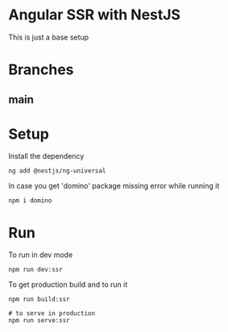 # Angular SSR with NestJS

This is just a base setup

# Branches
## main

# Setup
Install the dependency  
```
ng add @nestjs/ng-universal
```
In case you get 'domino' package missing error while running it
```
npm i domino
```

# Run
To run in dev mode  
```
npm run dev:ssr
```

To get production build and to run it
```
npm run build:ssr

# to serve in production
npm run serve:ssr
```